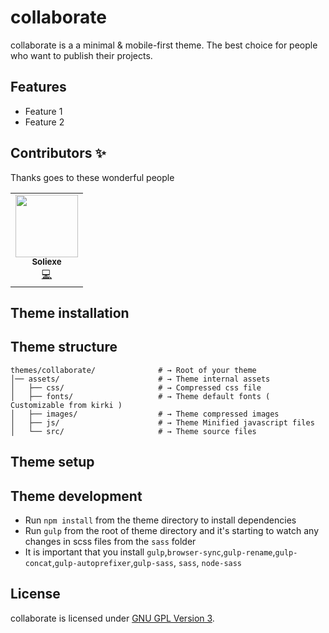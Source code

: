 # collaborate

collaborate is a a minimal & mobile-first theme. The best choice for people who want to publish their projects.

## Features

-   Feature 1
-   Feature 2

## Contributors ✨

Thanks goes to these wonderful people

<!-- ALL-CONTRIBUTORS-LIST:START - Do not remove or modify this section -->

<!-- prettier-ignore-start -->
<!-- markdownlint-disable -->
<table>
  <tr>
    <td align="center"><a href="https://github.com/soli-exe"><img src="https://avatars.githubusercontent.com/u/76008453?v=4" width="100px;" alt=""/><br /><sub><b>Soliexe</b></sub></a><br /><a href="https://github.com/soli-exe" title="Code">💻</a></td>
  </tr>
</table>

<!-- markdownlint-restore -->
<!-- prettier-ignore-end -->

<!-- ALL-CONTRIBUTORS-LIST:END -->

## Theme installation

## Theme structure

```shell
themes/collaborate/              # → Root of your theme
│── assets/                      # → Theme internal assets
│   ├── css/                     # → Compressed css file
│   ├── fonts/                   # → Theme default fonts ( Customizable from kirki )
│   ├── images/                  # → Theme compressed images
│   ├── js/                      # → Theme Minified javascript files
│   └── src/                     # → Theme source files
```

## Theme setup

## Theme development

-   Run `npm install` from the theme directory to install dependencies
-   Run `gulp` from the root of theme directory and it's starting to watch any changes in scss files from the `sass` folder
-   It is important that you install `gulp`,`browser-sync`,`gulp-rename`,`gulp-concat`,`gulp-autoprefixer`,`gulp-sass`, `sass`, `node-sass`

## License

collaborate is licensed under [GNU GPL Version 3](LICENSE).
